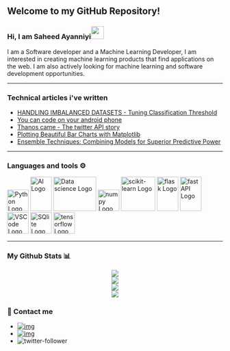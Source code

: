 ## Welcome to my GitHub Repository!
### Hi, I am Saheed Ayanniyi<img src="https://raw.githubusercontent.com/MartinHeinz/MartinHeinz/master/wave.gif" width="30px">
I am a Software developer and a Machine Learning Developer, I am interested in creating machine learning products that find applications on the web.
I am also actively looking for machine learning and software development opportunities.

---
### Technical articles i've written
* [HANDLING IMBALANCED DATASETS - Tuning Classification Threshold](https://saheedniyi.hashnode.dev/handling-imbalanced-datasets-tuning-classification-threshold)
* [You can code on your android phone](https://saheedniyi.hashnode.dev/you-can-code-on-your-android-device)
*  [Thanos came - The twitter API story](https://saheedniyi.hashnode.dev/thanos-came-the-twitter-api-story)
*  [Plotting Beautiful Bar Charts with Matplotlib](https://saheedniyi.hashnode.dev/plotting-beautiful-bar-charts-with-matplotlib)
*  [Ensemble Techniques: Combining Models for Superior Predictive Power](https://saheedniyi.hashnode.dev/ensemble-techniques-combining-models-for-superior-predictive-power)
---
### Languages and tools ⚙️
<!-- For more icons please follow  https://github.com/MikeCodesDotNET/ColoredBadges -->
<p>
<img src="https://cdn.worldvectorlogo.com/logos/python-5.svg" alt="Python Logo" width="50" height="50"/> 
<img src="https://github.com/saheedniyi02/saheedniyi02/blob/main/svgs/ai.svg" alt="AI Logo" width="50" height="80"/>
<img src="https://github.com/saheedniyi02/saheedniyi02/blob/main/svgs/datascience.svg" alt="Data science Logo" width="100" height="80"/>
<img src="https://github.com/saheedniyi02/saheedniyi02/blob/main/svgs/numpy-1.svg" alt="numpy Logo" width="50" height="50"/>
<img src="https://github.com/saheedniyi02/saheedniyi02/blob/main/svgs/scikit-learn-seeklogo.com.svg" alt="scikit-learn Logo" width="80" height="80"/>
<img src="https://github.com/saheedniyi02/saheedniyi02/blob/main/svgs/flask.svg" alt="flask Logo" width="50" height="80"/>
<img src="https://github.com/saheedniyi02/saheedniyi02/blob/main/svgs/fastapi-1.svg" alt="fast API Logo" width="50" height="80"/>
<img src="https://cdn.worldvectorlogo.com/logos/visual-studio-code-1.svg" alt="VSCode Logo" width="50" height="50"/>
<img src="https://github.com/saheedniyi02/saheedniyi02/blob/main/svgs/sqlite.svg" alt="SQlite Logo" width="50" height="50"/> 
<img src="https://github.com/saheedniyi02/saheedniyi02/blob/main/svgs/tensorflow-2.svg" alt="tensorflow Logo" width="50" height="50"/>   
</p>

---
### My Github Stats 📊
<p align = "center">
<img src="https://github-readme-stats.vercel.app/api/?username=saheedniyi02&count_private=true&theme=tokyonight&showicons=true"><br>
<img src="https://github-readme-stats.vercel.app/api/top-langs/?username=saheedniyi02&langs_count=5&theme=tokyonight"><br>
<img src="https://komarev.com/ghpvc/?username=saheedniyi02"><br>
<img src="https://github-readme-streak-stats.herokuapp.com/?user=saheedniyi02">
</p>

### 💬 Contact me

* [![img](https://img.shields.io/badge/LinkedIn-0077B5?style=for-the-badge&logo=linkedin&logoColor=white)](https://www.linkedin.com/in/azeez-saheed) 
* [![img](https://img.shields.io/badge/Gmail-D14836?style=for-the-badge&logo=gmail&logoColor=white)](saheedniyi02@gmail.com)
* ![twitter-follower](https://img.shields.io/twitter/follow/saheedniyi_02?style=social)

